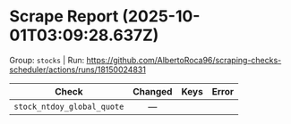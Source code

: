 # Scrape Report (2025-10-01T03:09:28.637Z)

Group: `stocks`  |  Run: https://github.com/AlbertoRoca96/scraping-checks-scheduler/actions/runs/18150024831

| Check | Changed | Keys | Error |
|---|:---:|:--|:--|
| `stock_ntdoy_global_quote` | — |  |  |
